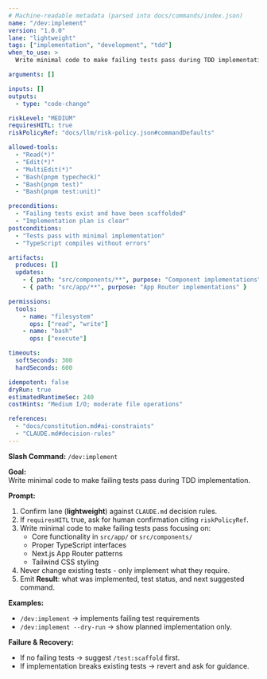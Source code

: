 ```yaml
---
# Machine-readable metadata (parsed into docs/commands/index.json)
name: "/dev:implement"
version: "1.0.0"
lane: "lightweight"
tags: ["implementation", "development", "tdd"]
when_to_use: >
  Write minimal code to make failing tests pass during TDD implementation.

arguments: []

inputs: []
outputs:
  - type: "code-change"

riskLevel: "MEDIUM"
requiresHITL: true
riskPolicyRef: "docs/llm/risk-policy.json#commandDefaults"

allowed-tools:
  - "Read(*)"
  - "Edit(*)"
  - "MultiEdit(*)"
  - "Bash(pnpm typecheck)"
  - "Bash(pnpm test)"
  - "Bash(pnpm test:unit)"

preconditions:
  - "Failing tests exist and have been scaffolded"
  - "Implementation plan is clear"
postconditions:
  - "Tests pass with minimal implementation"
  - "TypeScript compiles without errors"

artifacts:
  produces: []
  updates:
    - { path: "src/components/**", purpose: "Component implementations" }
    - { path: "src/app/**", purpose: "App Router implementations" }

permissions:
  tools:
    - name: "filesystem"
      ops: ["read", "write"]
    - name: "bash"
      ops: ["execute"]

timeouts:
  softSeconds: 300
  hardSeconds: 600

idempotent: false
dryRun: true
estimatedRuntimeSec: 240
costHints: "Medium I/O; moderate file operations"

references:
  - "docs/constitution.md#ai-constraints"
  - "CLAUDE.md#decision-rules"
---
```


**Slash Command:** `/dev:implement`

**Goal:**  
Write minimal code to make failing tests pass during TDD implementation.

**Prompt:**  
1) Confirm lane (**lightweight**) against `CLAUDE.md` decision rules.  
2) If `requiresHITL` true, ask for human confirmation citing `riskPolicyRef`.  
3) Write minimal code to make failing tests pass focusing on:
   - Core functionality in `src/app/` or `src/components/`
   - Proper TypeScript interfaces
   - Next.js App Router patterns
   - Tailwind CSS styling
4) Never change existing tests - only implement what they require.
5) Emit **Result**: what was implemented, test status, and next suggested command.

**Examples:**  
- `/dev:implement` → implements failing test requirements
- `/dev:implement --dry-run` → show planned implementation only.

**Failure & Recovery:**  
- If no failing tests → suggest `/test:scaffold` first.
- If implementation breaks existing tests → revert and ask for guidance.
